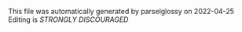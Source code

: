 This file was automatically generated by parselglossy on 2022-04-25
Editing is *STRONGLY DISCOURAGED*

